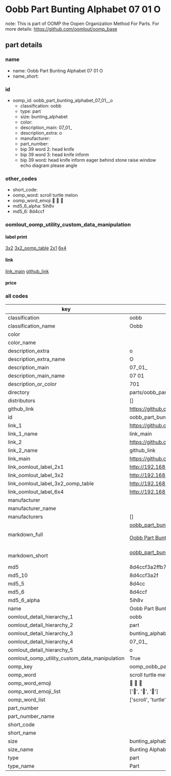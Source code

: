 # Oobb Part Bunting Alphabet 07 01  O  

note: This is part of OOMP the Oopen Organization Method For Parts. For more details: https://github.com/oomlout/oomp_base

##  part details





### name
* name: Oobb Part Bunting Alphabet 07 01  O
* name_short: 
### id
* oomp_id: oobb_part_bunting_alphabet_07_01__o
  * classification: oobb
  * type: part
  * size: bunting_alphabet
  * color: 
  * description_main: 07_01_
  * description_extra: o
  * manufacturer: 
  * part_number: 
  * bip 39 word 2: head knife
  * bip 39 word 3: head knife inform
  * bip 39 word: head knife inform eager behind stone raise window echo diagram please angle

### other_codes
* short_code: 
* oomp_word: scroll turtle melon
* oomp_word_emoji :scroll: :turtle: :melon:
* md5_6_alpha: 5ih8v
* md5_6: 8d4ccf






### oomlout_oomp_utility_custom_data_manipulation
#### label print
[3x2](http://192.168.1.245:1112/?label=oomp%205ih8v)
[3x2_oomp_table](http://192.168.1.107:1112/?label=oomp%205ih8v)
[2x1](http://192.168.1.242:1112/?label=oomp%205ih8v)
[6x4](http://192.168.1.55:1112/?label=oomp%205ih8v)    

#### link

[link_main](https://github.com/oomlout/oomlout_oomp_current_version_messy/tree/main/parts/oobb_part_bunting_alphabet_07_01__o) [github_link](https://github.com/oomlout/oomlout_oomp_part_src/tree/main/parts/oobb_part_bunting_alphabet_07_01__o)                             

#### price







### all codes 
| key | value |  
| --- | --- |  
| classification | oobb |  
| classification_name | Oobb |  
| color |  |  
| color_name |  |  
| description_extra | o |  
| description_extra_name | O |  
| description_main | 07_01_ |  
| description_main_name | 07 01  |  
| description_or_color | 701 |  
| directory | parts/oobb_part_bunting_alphabet_07_01__o |  
| distributors | [] |  
| github_link | https://github.com/oomlout/oomlout_oomp_part_src/tree/main/parts/oobb_part_bunting_alphabet_07_01__o |  
| id | oobb_part_bunting_alphabet_07_01__o |  
| link_1 | https://github.com/oomlout/oomlout_oomp_current_version_messy/tree/main/parts/oobb_part_bunting_alphabet_07_01__o |  
| link_1_name | link_main |  
| link_2 | https://github.com/oomlout/oomlout_oomp_part_src/tree/main/parts/oobb_part_bunting_alphabet_07_01__o |  
| link_2_name | github_link |  
| link_main | https://github.com/oomlout/oomlout_oomp_current_version_messy/tree/main/parts/oobb_part_bunting_alphabet_07_01__o |  
| link_oomlout_label_2x1 | http://192.168.1.242:1112/?label=oomp%205ih8v |  
| link_oomlout_label_3x2 | http://192.168.1.245:1112/?label=oomp%205ih8v |  
| link_oomlout_label_3x2_oomp_table | http://192.168.1.107:1112/?label=oomp%205ih8v |  
| link_oomlout_label_6x4 | http://192.168.1.55:1112/?label=oomp%205ih8v |  
| manufacturer |  |  
| manufacturer_name |  |  
| manufacturers | [] |  
| markdown_full | [oobb_part_bunting_alphabet_07_01__o](https://github.com/oomlout/oomlout_oomp_current_version_messy/tree/main/parts/oobb_part_bunting_alphabet_07_01__o)<br>[](https://github.com/oomlout/oomlout_oomp_current_version_messy/tree/main/parts/oobb_part_bunting_alphabet_07_01__o)<br>[Oobb Part Bunting Alphabet 07 01  O](https://github.com/oomlout/oomlout_oomp_current_version_messy/tree/main/parts/oobb_part_bunting_alphabet_07_01__o)<br><br> |  
| markdown_short | [oobb_part_bunting_alphabet_07_01__o](https://github.com/oomlout/oomlout_oomp_current_version_messy/tree/main/parts/oobb_part_bunting_alphabet_07_01__o)<br><br> |  
| md5 | 8d4ccf3a2ffb7627590a444ee71eeb50 |  
| md5_10 | 8d4ccf3a2f |  
| md5_5 | 8d4cc |  
| md5_6 | 8d4ccf |  
| md5_6_alpha | 5ih8v |  
| name | Oobb Part Bunting Alphabet 07 01  O |  
| oomlout_detail_hierarchy_1 | oobb |  
| oomlout_detail_hierarchy_2 | part |  
| oomlout_detail_hierarchy_3 | bunting_alphabet |  
| oomlout_detail_hierarchy_4 | 07_01_ |  
| oomlout_detail_hierarchy_5 | o |  
| oomlout_oomp_utility_custom_data_manipulation | True |  
| oomp_key | oomp_oobb_part_bunting_alphabet_07_01__o |  
| oomp_word | scroll turtle melon |  
| oomp_word_emoji | :scroll: :turtle: :melon: |  
| oomp_word_emoji_list | [':scroll:', ':turtle:', ':melon:'] |  
| oomp_word_list | ['scroll', 'turtle', 'melon'] |  
| part_number |  |  
| part_number_name |  |  
| short_code |  |  
| short_name |  |  
| size | bunting_alphabet |  
| size_name | Bunting Alphabet |  
| type | part |  
| type_name | Part |  
